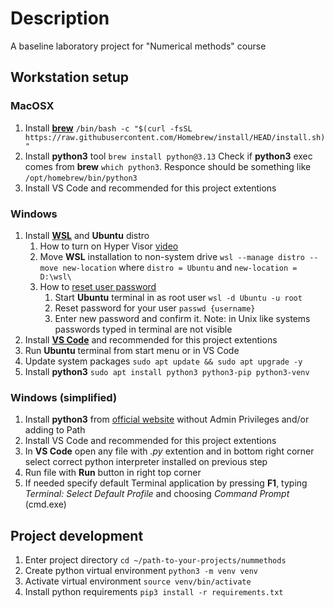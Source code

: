 # Description
A baseline laboratory project for "Numerical methods" course

## Workstation setup
### MacOSX
1. Install [__brew__](https://brew.sh/) `/bin/bash -c "$(curl -fsSL https://raw.githubusercontent.com/Homebrew/install/HEAD/install.sh)"`
2. Install __python3__ tool `brew install python@3.13`
   Check if __python3__ exec comes from __brew__ `which python3`. Responce should be something like `/opt/homebrew/bin/python3`
3. Install VS Code and recommended for this project extentions

### Windows
1. Install [__WSL__](https://learn.microsoft.com/en-us/windows/wsl/install) and __Ubuntu__ distro
    1. How to turn on Hyper Visor [video](https://www.youtube.com/watch?v=KEjr6mQ8rqg)
    2. Move __WSL__ installation to non-system drive `wsl --manage distro --move new-location` where `distro = Ubuntu` and `new-location = D:\wsl\`
    3. How to [reset user password](https://superuser.com/questions/1829481/how-to-reset-my-wsl-ubuntu-password)
        1. Start __Ubuntu__ terminal in as root user `wsl -d Ubuntu -u root`
        2. Reset password for your user `passwd {username}`
        3. Enter new password and confirm it. Note: in Unix like systems passwords typed in terminal are not visible
2. Install [__VS Code__](https://code.visualstudio.com/) and recommended for this project extentions
3. Run __Ubuntu__ terminal from start menu or in VS Code
4. Update system packages `sudo apt update && sudo apt upgrade -y`
5. Install __python3__ `sudo apt install python3 python3-pip python3-venv`

### Windows (simplified)
1. Install __python3__ from [official website](https://www.python.org/downloads/) without Admin Privileges and/or adding to Path
2. Install VS Code and recommended for this project extentions
3. In __VS Code__ open any file with _.py_ extention and in bottom right corner select correct python interpreter installed on previous step
4. Run file with __Run__ button in right top corner
5. If needed specify default Terminal application by pressing __F1__, typing _Terminal: Select Default Profile_ and choosing _Command Prompt_ (cmd.exe)

## Project development
1. Enter project directory `cd ~/path-to-your-projects/nummethods`
2. Create python virtual environment `python3 -m venv venv`
3. Activate virtual environment `source venv/bin/activate`
4. Install python requirements `pip3 install -r requirements.txt`
